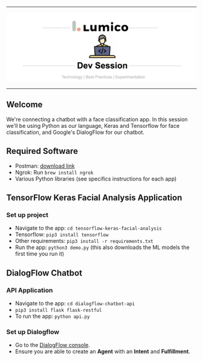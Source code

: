 
------

<img src="assets/banner.png"/>

------

## Welcome 

We're connecting a chatbot with a face classification app. In this session we'll be using Python as our language, Keras and Tensorflow for face classification, and Google's DialogFlow for our chatbot.

## Required Software
* Postman: [download link](https://www.postman.com/downloads/)
* Ngrok: Run `brew install ngrok`
* Various Python libraries (see specifics instructions for each app)

## TensorFlow Keras Facial Analysis Application
### Set up project
* Navigate to the app: `cd tensorflow-keras-facial-analysis`
* Tensorflow: `pip3 install tensorflow`
* Other requirements: `pip3 install -r requirements.txt`
* Run the app: `python3 demo.py` (this also downloads the ML models the first time you run it)

## DialogFlow Chatbot
### API Application
* Navigate to the app: `cd dialogflow-chatbot-api`
* `pip3 install flask flask-restful`
* To run the app: `python api.py`
### Set up Dialogflow
* Go to the [DialogFlow console](https://dialogflow.cloud.google.com/).
* Ensure you are able to create an <b>Agent</b> with an <b>Intent</b> and <b>Fulfillment</b>.